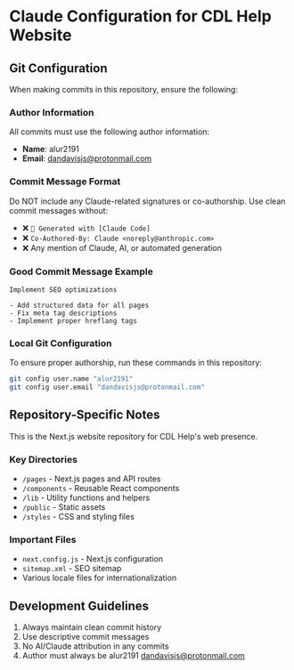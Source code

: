 # Claude Configuration for CDL Help Website

## Git Configuration

When making commits in this repository, ensure the following:

### Author Information

All commits must use the following author information:

- **Name**: alur2191
- **Email**: dandavisjs@protonmail.com

### Commit Message Format

Do NOT include any Claude-related signatures or co-authorship. Use clean commit messages without:

- ❌ `🤖 Generated with [Claude Code]`
- ❌ `Co-Authored-By: Claude <noreply@anthropic.com>`
- ❌ Any mention of Claude, AI, or automated generation

### Good Commit Message Example

```
Implement SEO optimizations

- Add structured data for all pages
- Fix meta tag descriptions
- Implement proper hreflang tags
```

### Local Git Configuration

To ensure proper authorship, run these commands in this repository:

```bash
git config user.name "alur2191"
git config user.email "dandavisjs@protonmail.com"
```

## Repository-Specific Notes

This is the Next.js website repository for CDL Help's web presence.

### Key Directories

- `/pages` - Next.js pages and API routes
- `/components` - Reusable React components
- `/lib` - Utility functions and helpers
- `/public` - Static assets
- `/styles` - CSS and styling files

### Important Files

- `next.config.js` - Next.js configuration
- `sitemap.xml` - SEO sitemap
- Various locale files for internationalization

## Development Guidelines

1. Always maintain clean commit history
2. Use descriptive commit messages
3. No AI/Claude attribution in any commits
4. Author must always be alur2191 <dandavisjs@protonmail.com>
